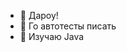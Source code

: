 - 👋 Дароу!
- 👀 Го автотесты писать
- 🌱 Изучаю Java


<!---
zankrus/zankrus is a ✨ special ✨ repository because its `README.md` (this file) appears on your GitHub profile.
You can click the Preview link to take a look at your changes.
--->
